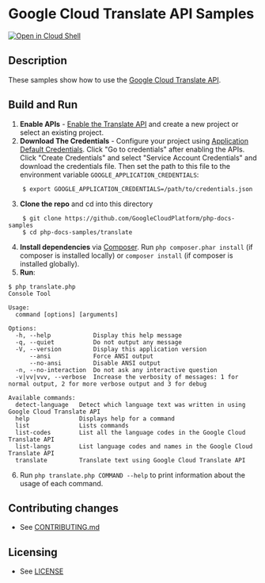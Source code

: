 # Google Cloud Translate API Samples

[![Open in Cloud Shell][shell_img]][shell_link]

[shell_img]: http://gstatic.com/cloudssh/images/open-btn.svg
[shell_link]: https://console.cloud.google.com/cloudshell/open?git_repo=https://github.com/googlecloudplatform/php-docs-samples&page=editor&working_dir=translate

## Description

These samples show how to use the [Google Cloud Translate API](
https://cloud.google.com/translate/).

## Build and Run
1.  **Enable APIs** - [Enable the Translate API](https://console.cloud.google.com/flows/enableapi?apiid=translate)
    and create a new project or select an existing project.
2.  **Download The Credentials** - Configure your project using [Application Default Credentials][adc].
    Click "Go to credentials" after enabling the APIs. Click "Create Credentials"
    and select "Service Account Credentials" and download the credentials file. Then set the path to
    this file to the environment variable `GOOGLE_APPLICATION_CREDENTIALS`:
```
    $ export GOOGLE_APPLICATION_CREDENTIALS=/path/to/credentials.json
```
3.  **Clone the repo** and cd into this directory
```
    $ git clone https://github.com/GoogleCloudPlatform/php-docs-samples
    $ cd php-docs-samples/translate
```
4.  **Install dependencies** via [Composer](http://getcomposer.org/doc/00-intro.md).
    Run `php composer.phar install` (if composer is installed locally) or `composer install`
    (if composer is installed globally).
5.  **Run**:
```
$ php translate.php
Console Tool

Usage:
  command [options] [arguments]

Options:
  -h, --help            Display this help message
  -q, --quiet           Do not output any message
  -V, --version         Display this application version
      --ansi            Force ANSI output
      --no-ansi         Disable ANSI output
  -n, --no-interaction  Do not ask any interactive question
  -v|vv|vvv, --verbose  Increase the verbosity of messages: 1 for normal output, 2 for more verbose output and 3 for debug

Available commands:
  detect-language   Detect which language text was written in using Google Cloud Translate API
  help              Displays help for a command
  list              Lists commands
  list-codes        List all the language codes in the Google Cloud Translate API
  list-langs        List language codes and names in the Google Cloud Translate API
  translate         Translate text using Google Cloud Translate API
```

6. Run `php translate.php COMMAND --help` to print information about the usage of each command.

## Contributing changes

* See [CONTRIBUTING.md](../CONTRIBUTING.md)

## Licensing

* See [LICENSE](../LICENSE)

[adc]: https://cloud.google.com/docs/authentication/production#obtaining_and_providing_service_account_credentials_manually
